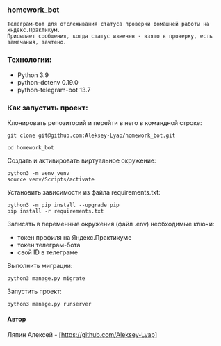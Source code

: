 ### homework_bot
```
Телеграм-бот для отслеживания статуса проверки домашней работы на Яндекс.Практикум.
Присылает сообщения, когда статус изменен - взято в проверку, есть замечания, зачтено.
```

### Технологии:
- Python 3.9
- python-dotenv 0.19.0
- python-telegram-bot 13.7

### Как запустить проект:

Клонировать репозиторий и перейти в него в командной строке:
```
git clone git@github.com:Aleksey-Lyap/homework_bot.git
```
```
cd homework_bot
```
Cоздать и активировать виртуальное окружение:
```
python3 -m venv venv
source venv/Scripts/activate
```
Установить зависимости из файла requirements.txt:
```
python3 -m pip install --upgrade pip
pip install -r requirements.txt
```
Записать в переменные окружения (файл .env) необходимые ключи:
- токен профиля на Яндекс.Практикуме
- токен телеграм-бота
- свой ID в телеграме

Выполнить миграции:
```
python3 manage.py migrate
```
Запустить проект:
```
python3 manage.py runserver
```
#### Автор

Ляпин Алексей - [https://github.com/Aleksey-Lyap]
